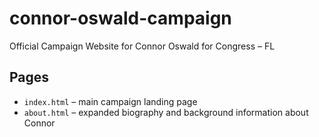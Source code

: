 # connor-oswald-campaign
Official Campaign Website for Connor Oswald for Congress – FL

## Pages

- `index.html` – main campaign landing page
- `about.html` – expanded biography and background information about Connor
